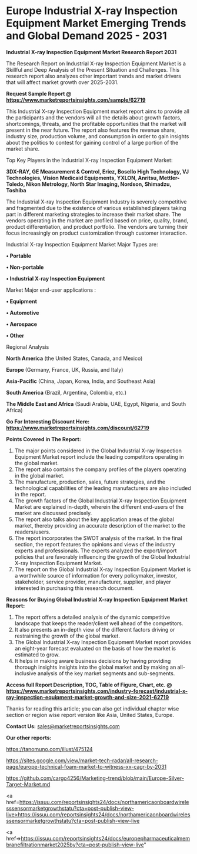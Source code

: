  # Europe Industrial X-ray Inspection Equipment Market Emerging Trends and Global Demand 2025 - 2031

<strong>Industrial X-ray Inspection Equipment Market Research Report 2031</strong>

The Research Report on Industrial X-ray Inspection Equipment Market is a Skillful and Deep Analysis of the Present Situation and Challenges. This research report also analyzes other important trends and market drivers that will affect market growth over 2025-2031.

<strong>Request Sample Report @ <a href=https://www.marketreportsinsights.com/sample/62719>https://www.marketreportsinsights.com/sample/62719</a></strong>

This Industrial X-ray Inspection Equipment market report aims to provide all the participants and the vendors will all the details about growth factors, shortcomings, threats, and the profitable opportunities that the market will present in the near future. The report also features the revenue share, industry size, production volume, and consumption in order to gain insights about the politics to contest for gaining control of a large portion of the market share.

Top Key Players in the Industrial X-ray Inspection Equipment Market:

<strong>3DX-RAY, GE Measurement & Control, Eriez, Bosello High Technology, VJ Technologies, Vision Medicaid Equipments, YXLON, Anritsu, Mettler-Toledo, Nikon Metrology, North Star Imaging, Nordson, Shimadzu, Toshiba</strong>

The Industrial X-ray Inspection Equipment Industry is severely competitive and fragmented due to the existence of various established players taking part in different marketing strategies to increase their market share. The vendors operating in the market are profiled based on price, quality, brand, product differentiation, and product portfolio. The vendors are turning their focus increasingly on product customization through customer interaction.

Industrial X-ray Inspection Equipment Market Major Types are:

<strong>• Portable

• Non-portable

• Industrial X-ray Inspection Equipment</strong>

Market Major end-user applications :

<strong>• Equipment

• Automotive

• Aerospace

• Other</strong>

Regional Analysis

</u><strong><b>North America</b></strong> (the United States, Canada, and Mexico)

<strong><b>Europe </b></strong>(Germany, France, UK, Russia, and Italy)

<strong><b>Asia-Pacific</b></strong> (China, Japan, Korea, India, and Southeast Asia)

<strong><b>South America</b></strong> (Brazil, Argentina, Colombia, etc.)

<strong><b>The Middle East and Africa</b></strong> (Saudi Arabia, UAE, Egypt, Nigeria, and South Africa)

<strong>Go For Interesting Discount Here: <a href=https://www.marketreportsinsights.com/discount/62719>https://www.marketreportsinsights.com/discount/62719</a></strong>

<strong>Points Covered in The Report:</strong>
<ol>
  <li>The major points considered in the Global Industrial X-ray Inspection Equipment Market report include the leading competitors operating in the global market.</li>
  <li>The report also contains the company profiles of the players operating in the global market.</li>
  <li>The manufacture, production, sales, future strategies, and the technological capabilities of the leading manufacturers are also included in the report.</li>
  <li>The growth factors of the Global Industrial X-ray Inspection Equipment Market are explained in-depth, wherein the different end-users of the market are discussed precisely.</li>
  <li>The report also talks about the key application areas of the global market, thereby providing an accurate description of the market to the readers/users.</li>
  <li>The report incorporates the SWOT analysis of the market. In the final section, the report features the opinions and views of the industry experts and professionals. The experts analyzed the export/import policies that are favorably influencing the growth of the Global Industrial X-ray Inspection Equipment Market.</li>
  <li>The report on the Global Industrial X-ray Inspection Equipment Market is a worthwhile source of information for every policymaker, investor, stakeholder, service provider, manufacturer, supplier, and player interested in purchasing this research document.</li>
</ol>
<strong>Reasons for Buying Global Industrial X-ray Inspection Equipment Market Report:</strong>

<ol>
  <li>The report offers a detailed analysis of the dynamic competitive landscape that keeps the reader/client well ahead of the competitors.</li>
  <li>It also presents an in-depth view of the different factors driving or restraining the growth of the global market.</li>
  <li>The Global Industrial X-ray Inspection Equipment Market report provides an eight-year forecast evaluated on the basis of how the market is estimated to grow.</li>
  <li>It helps in making aware business decisions by having providing thorough insights insights into the global market and by making an all-inclusive analysis of the key market segments and sub-segments.</li>
</ol>
<strong>Access full Report Description, TOC, Table of Figure, Chart, etc. @ <a href=https://www.marketreportsinsights.com/industry-forecast/industrial-x-ray-inspection-equipment-market-growth-and-size-2021-62719>https://www.marketreportsinsights.com/industry-forecast/industrial-x-ray-inspection-equipment-market-growth-and-size-2021-62719</a></strong>


Thanks for reading this article; you can also get individual chapter wise section or region wise report version like Asia, United States, Europe.

<strong>Contact Us:</strong>
sales@marketreportsinsights.com

<strong>Our other reports:</strong>

<a href=https://tanomuno.com/illust/475124>https://tanomuno.com/illust/475124</a>

<a href=https://sites.google.com/view/market-tech-radar/all-research-page/europe-technical-foam-market-to-witness-xx-cagr-by-2031>https://sites.google.com/view/market-tech-radar/all-research-page/europe-technical-foam-market-to-witness-xx-cagr-by-2031</a>

<a href=https://github.com/cargo4256/Marketing-trend/blob/main/Europe-Silver-Target-Market.md>https://github.com/cargo4256/Marketing-trend/blob/main/Europe-Silver-Target-Market.md</a>

<a href=https://issuu.com/reportsinsights24/docs/northamericaonboardwirelesssensormarketgrowthstatu?cta=post-publish-view-live>https://issuu.com/reportsinsights24/docs/northamericaonboardwirelesssensormarketgrowthstatu?cta=post-publish-view-live</a>

<a href=>https://issuu.com/reportsinsights24/docs/europepharmaceuticalmembranefiltrationmarket2025by?cta=post-publish-view-live</a>"
